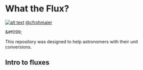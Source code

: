 # What the Flux?
[1.1]: http://i.imgur.com/tXSoThF.png
[1]: http://www.twitter.com/cfrohmaier

[![alt text][1.1]][1] [@cfrohmaier](http://www.twitter.com/cfrohmaier "@cfrohmaier") 

&#f099;

This repository was designed to help astronomers with their unit conversions.

## Intro to fluxes
